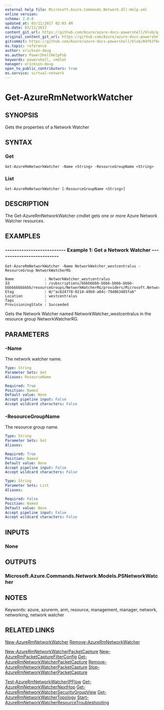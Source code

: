 ```yaml
---
external help file: Microsoft.Azure.Commands.Network.dll-Help.xml
online version:
schema: 2.0.0
updated_at: 03/11/2017 02:03 AM
ms.date: 03/11/2017
content_git_url: https://github.com/Azure/azure-docs-powershell/blob/qinezh-conceptual/azureps-cmdlets-docs/ResourceManager/AzureRM.Network/v3.6.0/Get-AzureRmNetworkWatcher.md
original_content_git_url: https://github.com/Azure/azure-docs-powershell/blob/qinezh-conceptual/azureps-cmdlets-docs/ResourceManager/AzureRM.Network/v3.6.0/Get-AzureRmNetworkWatcher.md
gitcommit: https://github.com/Azure/azure-docs-powershell/blob/04f63f6e685743ace2c57eb157574e34e8610b1c
ms.topic: reference
author: erickson-doug
ms.author: PowerShellHelpPub
keywords: powershell, cmdlet
manager: erickson-doug
open_to_public_contributors: true
ms.service: virtual-network
---
```


# Get-AzureRmNetworkWatcher

## SYNOPSIS
Gets the properties of a Network Watcher

## SYNTAX

### Get
```
Get-AzureRmNetworkWatcher -Name <String> -ResourceGroupName <String>
```

### List
```
Get-AzureRmNetworkWatcher [-ResourceGroupName <String>]
```

## DESCRIPTION
The Get-AzureRmNetworkWatcher cmdlet gets one or more Azure Network Watcher resources.

## EXAMPLES

###  --------------------------  Example 1: Get a Network Watcher  --------------------------


```
Get-AzureRmNetworkWatcher -Name NetworkWatcher_westcentralus -ResourceGroup NetworkWatcherRG

Name              : NetworkWatcher_westcentralus
Id                : /subscriptions/bbbbbbbb-bbbb-bbbb-bbbb-bbbbbbbbbbbb/resourceGroups/NetworkWatcherRG/providers/Microsoft.Network/networkWatchers/NetworkWatcher_westcentralus
Etag              : W/"ac624778-0214-49b9-a04c-794863485fa6"
Location          : westcentralus
Tags              : 
ProvisioningState : Succeeded
```
Gets the Network Watcher named NetworkWatcher_westcentralus in the resource group NetworkWatcherRG.

## PARAMETERS

### -Name
The network watcher name.

```yaml
Type: String
Parameter Sets: Get
Aliases: ResourceName

Required: True
Position: Named
Default value: None
Accept pipeline input: False
Accept wildcard characters: False
```

### -ResourceGroupName
The resource group name.

```yaml
Type: String
Parameter Sets: Get
Aliases: 

Required: True
Position: Named
Default value: None
Accept pipeline input: False
Accept wildcard characters: False
```

```yaml
Type: String
Parameter Sets: List
Aliases: 

Required: False
Position: Named
Default value: None
Accept pipeline input: False
Accept wildcard characters: False
```

## INPUTS

### None

## OUTPUTS

### Microsoft.Azure.Commands.Network.Models.PSNetworkWatcher

## NOTES
Keywords: azure, azurerm, arm, resource, management, manager, network, networking, network watcher 

## RELATED LINKS
[New-AzureRmNetworkWatcher]()
[Remove-AzureRmNetworkWatcher]()

[New-AzureRmNetworkWatcherPacketCapture]()
[New-AzureRmPacketCaptureFilterConfig]()
[Get-AzureRmNetworkWatcherPacketCapture]()
[Remove-AzureRmNetworkWatcherPacketCapture]()
[Stop-AzureRmNetworkWatcherPacketCapture]()

[Test-AzureRmNetworkWatcherIPFlow]()
[Get-AzureRmNetworkWatcherNextHop]()
[Get-AzureRmNetworkWatcherSecurityGroupView]()
[Get-AzureRmNetworkWatcherTopology]()
[Start-AzureRmNetworkWatcherResourceTroubleshooting]()
